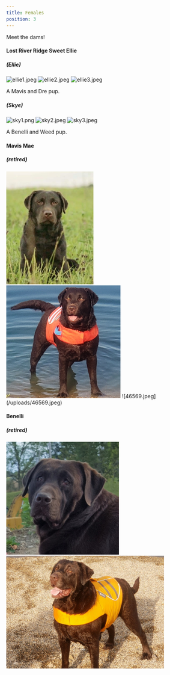 ```yaml
---
title: Females
position: 3
---
```


Meet the dams!

#### Lost River Ridge Sweet Ellie
##### (Ellie)
![ellie1.jpeg](/uploads/ellie1.jpeg)
![ellie2.jpeg](/uploads/ellie2.jpeg)
![ellie3.jpeg](/uploads/ellie3.jpeg)

A Mavis and Dre pup.

##### (Skye)
![sky1.png](/uploads/sky1.png)
![sky2.jpeg](/uploads/sky2.jpeg)
![sky3.jpeg](/uploads/sky3.jpeg)

A Benelli and Weed pup.

#### Mavis Mae 
##### (retired)

<img src="./images/mavey_1.jpg" height="300" alt="Mavey headshot" />
<img src="./images/mavey_2.jpg" height="300" alt="Mavey headshot" />
![46569.jpeg](/uploads/46569.jpeg)

#### Benelli 
##### (retired)
<img src="./images/benelli_2.jpg" height="300" alt="Benelli headshot" />
<img src="./images/benelli_1.jpg" height="300" alt="Benelli headshot" />